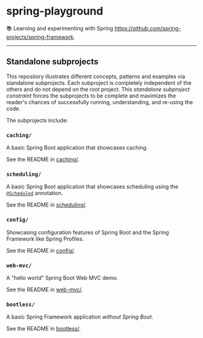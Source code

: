 # spring-playground

📚 Learning and experimenting with Spring <https://github.com/spring-projects/spring-framework>.

---

## Standalone subprojects

This repository illustrates different concepts, patterns and examples via standalone subprojects. Each subproject is
completely independent of the others and do not depend on the root project. This _standalone subproject constraint_
forces the subprojects to be complete and maximizes the reader's chances of successfully running, understanding, and
re-using the code.

The subprojects include:

### `caching/`

A basic Spring Boot application that showcases caching.

See the README in [caching/](caching/).

### `scheduling/`

A basic Spring Boot application that showcases scheduling using the [`@Scheduled`](https://docs.spring.io/spring-framework/docs/current/javadoc-api/org/springframework/scheduling/annotation/Scheduled.html) annotation.

See the README in [scheduling/](scheduling/).

### `config/`

Showcasing configuration features of Spring Boot and the Spring Framework like Spring Profiles.

See the README in [config/](config/).

### `web-mvc/`

A "hello world" Spring Boot Web MVC demo.

See the README in [web-mvc/](web-mvc/).

### `bootless/`

A basic Spring Framework application *without Spring Boot*.

See the README in [bootless/](bootless/).
